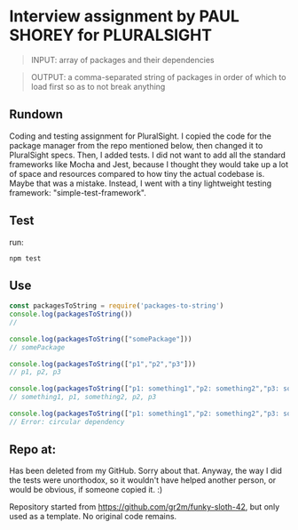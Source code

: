 # Interview assignment by PAUL SHOREY for PLURALSIGHT         
         
> INPUT: array of packages and their dependencies         
         
> OUTPUT: a comma-separated string of packages in order of which to load first so as to not break anything         
         
## Rundown         
         
Coding and testing assignment for PluralSight. I copied the code for the package manager from the repo mentioned below, then changed it to PluralSight specs. Then, I added tests. I did not want to add all the standard frameworks like Mocha and Jest, because I thought they would take up a lot of space and resources compared to how tiny the actual codebase is. Maybe that was a mistake. Instead, I went with a tiny lightweight testing framework: "simple-test-framework".         
         
         
## Test         
         
run:         
```         
npm test         
```         
         
         
## Use         
         
```js         
const packagesToString = require('packages-to-string')         
console.log(packagesToString())         
//         
         
console.log(packagesToString(["somePackage"]))         
// somePackage         
         
console.log(packagesToString(["p1","p2","p3"]))         
// p1, p2, p3         
         
console.log(packagesToString(["p1: something1","p2: something2","p3: something1"]))         
// something1, p1, something2, p2, p3         
         
console.log(packagesToString(["p1: something1","p2: something2","p3: something1","something1: p1"]))         
// Error: circular dependency         
```         
         
## Repo at:         
         
Has been deleted from my GitHub. Sorry about that. Anyway, the way I did the tests were unorthodox, so it wouldn't have helped another person, or would be obvious, if someone copied it. :)         
         
Repository started from <a href="https://github.com/gr2m/funky-sloth-42">https://github.com/gr2m/funky-sloth-42</a>, but only used as a template. No original code remains.         
         
         
